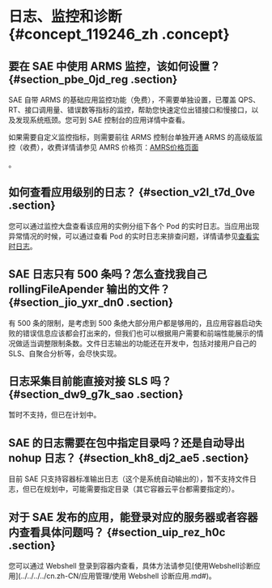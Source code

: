 # 日志、监控和诊断 {#concept_119246_zh .concept}

## 要在 SAE 中使用 ARMS 监控，该如何设置？ {#section_pbe_0jd_reg .section}

SAE 自带 ARMS 的基础应用监控功能（免费），不需要单独设置，已覆盖 QPS、RT、接口调用量、错误数等指标的监控，帮助您快速定位出错接口和慢接口，以及发现系统瓶颈。您可到 SAE 控制台的应用详情中查看。

如果需要自定义监控指标，则需要前往 ARMS 控制台单独开通 ARMS 的高级版监控（收费），收费详情请参见 AMRS 价格页：[AMRS价格页面](https://cn.aliyun.com/price/product?spm=5176.8030368.1058477.57.3aee3aa4UotieK#/arms/detail)

。

## 如何查看应用级别的日志？ {#section_v2l_t7d_0ve .section}

您可以通过监控大盘查看该应用的实例分组下各个 Pod 的实时日志。当应用出现异常情况的时候，可以通过查看 Pod 的实时日志来排查问题，详情请参见[查看实时日志](../../../../cn.zh-CN/日志管理/查看实时日志.md#)。

## SAE 日志只有 500 条吗？怎么查找我自己 rollingFileApender 输出的文件？ {#section_jio_yxr_dn0 .section}

有 500 条的限制，是考虑到 500 条绝大部分用户都是够用的，且应用容器启动失败的错误信息应该都会打出来的，但我们也可以根据用户需要和前端性能展示的情况做适当调整限制条数。文件日志输出的功能还在开发中，包括对接用户自己的 SLS、自聚合分析等，会尽快实现。

## 日志采集目前能直接对接 SLS 吗？ {#section_dw9_g7k_sao .section}

暂时不支持，但已在计划中。

## SAE 的日志需要在包中指定目录吗？还是自动导出 nohup 日志？ {#section_kh8_dj2_ae5 .section}

目前 SAE 只支持容器标准输出日志（这个是系统自动输出的），暂不支持文件日志，但已在规划中，可能需要指定目录（其它容器云平台都需要指定的）。

## 对于 SAE 发布的应用，能登录对应的服务器或者容器内查看具体问题吗？ {#section_uip_rez_h0c .section}

您可以通过 Webshell 登录到容器内查看，具体方法请参见[使用Webshell诊断应用](../../../../cn.zh-CN/应用管理/使用 Webshell 诊断应用.md#)。

